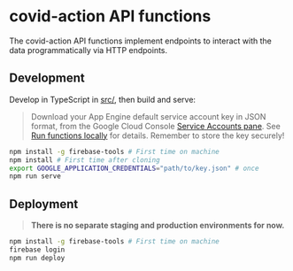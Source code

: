 # covid-action API functions

The covid-action API functions implement endpoints to interact with the data programmatically via HTTP endpoints.

## Development

Develop in TypeScript in [src/](./src/), then build and serve:

> Download your App Engine default service account key in JSON format, from the Google Cloud Console [Service Accounts pane](https://console.cloud.google.com/iam-admin/serviceaccounts). See [Run functions locally](https://firebase.google.com/docs/functions/local-emulator) for details. Remember to store the key securely!

```bash
npm install -g firebase-tools # First time on machine
npm install # First time after cloning
export GOOGLE_APPLICATION_CREDENTIALS="path/to/key.json" # once
npm run serve
```

## Deployment

> **There is no separate staging and production environments for now.**

```bash
npm install -g firebase-tools # First time on machine
firebase login
npm run deploy
```
